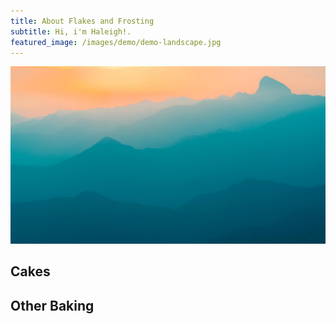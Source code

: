 ```yaml
---
title: About Flakes and Frosting
subtitle: Hi, i'm Haleigh!.
featured_image: /images/demo/demo-landscape.jpg
---
```


![](/images/demo/demo-landscape.jpg)

## Cakes

## Other Baking

